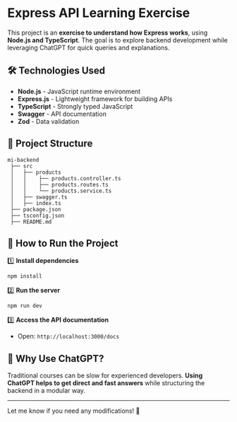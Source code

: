 # Express API Learning Exercise

This project is an **exercise to understand how Express works**, using **Node.js and TypeScript**. The goal is to explore backend development while leveraging ChatGPT for quick queries and explanations.

## 🛠️ Technologies Used

- **Node.js** - JavaScript runtime environment
- **Express.js** - Lightweight framework for building APIs
- **TypeScript** - Strongly typed JavaScript
- **Swagger** - API documentation
- **Zod** - Data validation

## 📌 Project Structure

```
mi-backend
 ├── src
 │   ├── products
 │   │    ├── products.controller.ts
 │   │    ├── products.routes.ts
 │   │    └── products.service.ts
 │   ├── swagger.ts
 │   ├── index.ts
 ├── package.json
 ├── tsconfig.json
 ├── README.md
```

## 🚀 How to Run the Project

1️⃣ **Install dependencies**

```bash
npm install
```

2️⃣ **Run the server**

```bash
npm run dev
```

3️⃣ **Access the API documentation**

- Open: `http://localhost:3000/docs`

## 🎯 Why Use ChatGPT?

Traditional courses can be slow for experienced developers. **Using ChatGPT helps to get direct and fast answers** while structuring the backend in a modular way.

---

Let me know if you need any modifications! 🚀
